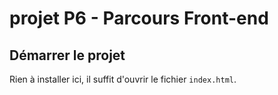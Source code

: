# projet P6 - Parcours Front-end

## Démarrer le projet

Rien à installer ici, il suffit d'ouvrir le fichier `index.html`.

